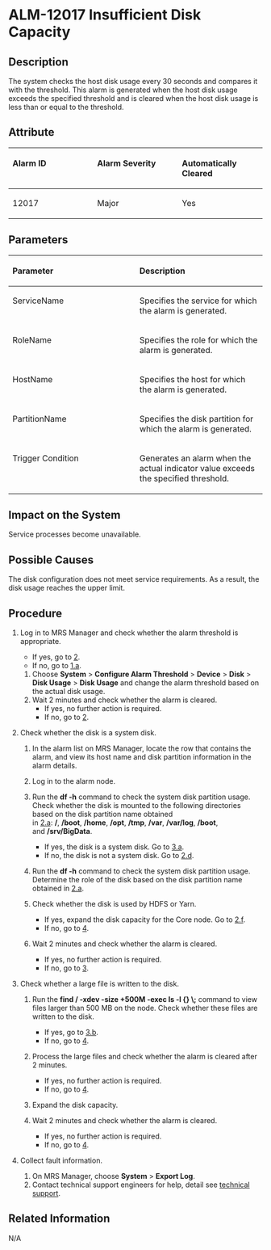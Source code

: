 # ALM-12017 Insufficient Disk Capacity<a name="EN-US_TOPIC_0125375199"></a>

## Description<a name="sa64df5041e7743f8817fe5d5949bf9a7"></a>

The system checks the host disk usage every 30 seconds and compares it with the threshold. This alarm is generated when the host disk usage exceeds the specified threshold and is cleared when the host disk usage is less than or equal to the threshold.

## Attribute<a name="s596042c704ef4db0b90e8dac19d40122"></a>

<a name="te198088b168745aa8b9f388249248935"></a>
<table><thead align="left"><tr id="r4dbb2f93971142ef9b520d2a4dcb70cd"><th class="cellrowborder" valign="top" width="33.33333333333333%" id="mcps1.1.4.1.1"><p id="ac8c579b7ba494ca98c90cb5e63a89f55"><a name="ac8c579b7ba494ca98c90cb5e63a89f55"></a><a name="ac8c579b7ba494ca98c90cb5e63a89f55"></a><strong id="a03a98a1857c3469384bf2d6fb207ad12"><a name="a03a98a1857c3469384bf2d6fb207ad12"></a><a name="a03a98a1857c3469384bf2d6fb207ad12"></a>Alarm ID</strong></p>
</th>
<th class="cellrowborder" valign="top" width="33.33333333333333%" id="mcps1.1.4.1.2"><p id="a3a097177cf734f4bbaad338b7cf1fac2"><a name="a3a097177cf734f4bbaad338b7cf1fac2"></a><a name="a3a097177cf734f4bbaad338b7cf1fac2"></a><strong id="a0d5b78fafad741a0bdcedfc6bd76616d"><a name="a0d5b78fafad741a0bdcedfc6bd76616d"></a><a name="a0d5b78fafad741a0bdcedfc6bd76616d"></a>Alarm Severity</strong></p>
</th>
<th class="cellrowborder" valign="top" width="33.33333333333333%" id="mcps1.1.4.1.3"><p id="a169cd7eeb4274a26b5769c7ce1be42d5"><a name="a169cd7eeb4274a26b5769c7ce1be42d5"></a><a name="a169cd7eeb4274a26b5769c7ce1be42d5"></a><strong id="a888c2dd5315a40b3b02e64abe5c25e5f"><a name="a888c2dd5315a40b3b02e64abe5c25e5f"></a><a name="a888c2dd5315a40b3b02e64abe5c25e5f"></a>Automatically Cleared</strong></p>
</th>
</tr>
</thead>
<tbody><tr id="rd4cac1809c9d46b7ad0fa5370a384e5b"><td class="cellrowborder" valign="top" width="33.33333333333333%" headers="mcps1.1.4.1.1 "><p id="en-us_topic_0035498391_p688022102139"><a name="en-us_topic_0035498391_p688022102139"></a><a name="en-us_topic_0035498391_p688022102139"></a>12017</p>
</td>
<td class="cellrowborder" valign="top" width="33.33333333333333%" headers="mcps1.1.4.1.2 "><p id="a1633dab02b58453284a98d2370201e2b"><a name="a1633dab02b58453284a98d2370201e2b"></a><a name="a1633dab02b58453284a98d2370201e2b"></a>Major</p>
</td>
<td class="cellrowborder" valign="top" width="33.33333333333333%" headers="mcps1.1.4.1.3 "><p id="a8cea8945256144a9b250affb658f9f63"><a name="a8cea8945256144a9b250affb658f9f63"></a><a name="a8cea8945256144a9b250affb658f9f63"></a>Yes</p>
</td>
</tr>
</tbody>
</table>

## Parameters<a name="se4f96a7e92e44461a79085831bc17a40"></a>

<a name="tcd790fba7eb442c89e07b838d9054e3f"></a>
<table><thead align="left"><tr id="r1112f649654249d0b577ba3c1b489ac7"><th class="cellrowborder" valign="top" width="50%" id="mcps1.1.3.1.1"><p id="a798fff21f9824e33ab1815e6badbdb6e"><a name="a798fff21f9824e33ab1815e6badbdb6e"></a><a name="a798fff21f9824e33ab1815e6badbdb6e"></a><strong id="a4286dafd49d048a59967e75b98ccb926"><a name="a4286dafd49d048a59967e75b98ccb926"></a><a name="a4286dafd49d048a59967e75b98ccb926"></a>Parameter</strong></p>
</th>
<th class="cellrowborder" valign="top" width="50%" id="mcps1.1.3.1.2"><p id="a6cda45ef120747e2a3a8db73df7f5dbd"><a name="a6cda45ef120747e2a3a8db73df7f5dbd"></a><a name="a6cda45ef120747e2a3a8db73df7f5dbd"></a><strong id="a917a7e196f234361b72d477ad8ea2e0f"><a name="a917a7e196f234361b72d477ad8ea2e0f"></a><a name="a917a7e196f234361b72d477ad8ea2e0f"></a>Description</strong></p>
</th>
</tr>
</thead>
<tbody><tr id="rb6981fa67fc44ea7828a39bc12dfc1b3"><td class="cellrowborder" valign="top" width="50%" headers="mcps1.1.3.1.1 "><p id="ac41873b50e894631b406341b50ed88a2"><a name="ac41873b50e894631b406341b50ed88a2"></a><a name="ac41873b50e894631b406341b50ed88a2"></a>ServiceName</p>
</td>
<td class="cellrowborder" valign="top" width="50%" headers="mcps1.1.3.1.2 "><p id="a3b615b6183004b34885533c508e7a488"><a name="a3b615b6183004b34885533c508e7a488"></a><a name="a3b615b6183004b34885533c508e7a488"></a>Specifies the service for which the alarm is generated.</p>
</td>
</tr>
<tr id="r7f57a390ca1943fd9cc465b8c25f9742"><td class="cellrowborder" valign="top" width="50%" headers="mcps1.1.3.1.1 "><p id="adfec90665f5a42b984419b445b7454ee"><a name="adfec90665f5a42b984419b445b7454ee"></a><a name="adfec90665f5a42b984419b445b7454ee"></a>RoleName</p>
</td>
<td class="cellrowborder" valign="top" width="50%" headers="mcps1.1.3.1.2 "><p id="ada66e25504e14688b60d0e5477e9024e"><a name="ada66e25504e14688b60d0e5477e9024e"></a><a name="ada66e25504e14688b60d0e5477e9024e"></a>Specifies the role for which the alarm is generated.</p>
</td>
</tr>
<tr id="reddb2dc994b24b14b19aea08d3a43a2c"><td class="cellrowborder" valign="top" width="50%" headers="mcps1.1.3.1.1 "><p id="a1ea198ab272f439b956e4737081543df"><a name="a1ea198ab272f439b956e4737081543df"></a><a name="a1ea198ab272f439b956e4737081543df"></a>HostName</p>
</td>
<td class="cellrowborder" valign="top" width="50%" headers="mcps1.1.3.1.2 "><p id="acfc9e95637a84fb8a44ea28dcfac318f"><a name="acfc9e95637a84fb8a44ea28dcfac318f"></a><a name="acfc9e95637a84fb8a44ea28dcfac318f"></a>Specifies the host for which the alarm is generated.</p>
</td>
</tr>
<tr id="r4b847eeda19349b2a025d54b110ada24"><td class="cellrowborder" valign="top" width="50%" headers="mcps1.1.3.1.1 "><p id="a8d179a316af24caa86e844422352588a"><a name="a8d179a316af24caa86e844422352588a"></a><a name="a8d179a316af24caa86e844422352588a"></a>PartitionName</p>
</td>
<td class="cellrowborder" valign="top" width="50%" headers="mcps1.1.3.1.2 "><p id="acc00755a3b434362b118b41dd3898a59"><a name="acc00755a3b434362b118b41dd3898a59"></a><a name="acc00755a3b434362b118b41dd3898a59"></a>Specifies the disk partition for which the alarm is generated.</p>
</td>
</tr>
<tr id="r7f1fcbb128dd47ee954b7fff46a0d625"><td class="cellrowborder" valign="top" width="50%" headers="mcps1.1.3.1.1 "><p id="a786c85ae7b7a414b8845d9b049f4c6b4"><a name="a786c85ae7b7a414b8845d9b049f4c6b4"></a><a name="a786c85ae7b7a414b8845d9b049f4c6b4"></a>Trigger Condition</p>
</td>
<td class="cellrowborder" valign="top" width="50%" headers="mcps1.1.3.1.2 "><p id="a26f403237762441e898ec51aaff1ce86"><a name="a26f403237762441e898ec51aaff1ce86"></a><a name="a26f403237762441e898ec51aaff1ce86"></a>Generates an alarm when the actual indicator value exceeds the specified threshold.</p>
</td>
</tr>
</tbody>
</table>

## Impact on the System<a name="s0ebd961aea224fa18c511f36f874fd3b"></a>

Service processes become unavailable.

## Possible Causes<a name="s6e8970ba74834a23978e806d01fb1407"></a>

The disk configuration does not meet service requirements. As a result, the disk usage reaches the upper limit.

## Procedure<a name="seadaba80d58b4698a0baa958940823e1"></a>

1.  Log in to MRS Manager and check whether the alarm threshold is appropriate.
    -   If yes, go to  [2](#l51821eb7dc724d49b61635acbd894267).
    -   If no, go to  [1.a](#l8caee3b8650f4c5a9e5556172e4d2ecc).

    1.  <a name="l8caee3b8650f4c5a9e5556172e4d2ecc"></a>Choose  **System**  \>  **Configure Alarm Threshold**  \>  **Device**  \>  **Disk**  \>  **Disk Usage**  \>  **Disk Usage**  and change the alarm threshold based on the actual disk usage.
    2.  Wait 2 minutes and check whether the alarm is cleared.
        -   If yes, no further action is required.
        -   If no, go to  [2](#l51821eb7dc724d49b61635acbd894267).

2.  <a name="l51821eb7dc724d49b61635acbd894267"></a>Check whether the disk is a system disk.
    1.  <a name="l68dc7e03244a4ec3a8e103aa7f189992"></a>In the alarm list on MRS Manager, locate the row that contains the alarm, and view its host name and disk partition information in the alarm details.
    2.  Log in to the alarm node.
    3.  Run the  **df -h** command to check the system disk partition usage. Check whether the disk is mounted to the following directories based on the disk partition name obtained in [2.a](#l68dc7e03244a4ec3a8e103aa7f189992): **/**, **/boot**, **/home**, **/opt**, **/tmp**, **/var**, **/var/log**, **/boot**, and **/srv/BigData**.
        -   If yes, the disk is a system disk. Go to  [3.a](#lcbe14846b44542b4af063d17ce265a98).
        -   If no, the disk is not a system disk. Go to  [2.d](#l136aa407ceb84f23a4eb4f06ab3df6a9).

    4.  <a name="l136aa407ceb84f23a4eb4f06ab3df6a9"></a>Run the  **df -h** command to check the system disk partition usage. Determine the role of the disk based on the disk partition name obtained in [2.a](#l68dc7e03244a4ec3a8e103aa7f189992).
    5.  Check whether the disk is used by HDFS or Yarn.
        -   If yes, expand the disk capacity for the Core node. Go to  [2.f](#l46d3881e68de4900a5ed8d090b34dc6b).
        -   If no, go to  [4](#l8f1390e01f9844f2a9fe064dd5cb5fd2).

    6.  <a name="l46d3881e68de4900a5ed8d090b34dc6b"></a>Wait 2 minutes and check whether the alarm is cleared.
        -   If yes, no further action is required.
        -   If no, go to  [3](#l35081fb7c2854ccabafcf884404bc42a).

3.  <a name="l35081fb7c2854ccabafcf884404bc42a"></a>Check whether a large file is written to the disk.
    1.  <a name="lcbe14846b44542b4af063d17ce265a98"></a>Run the  **find / -xdev -size +500M -exec ls -l \{\} \\;**  command to view files larger than 500 MB on the node. Check whether these files are written to the disk.
        -   If yes, go to  [3.b](#l82908da420764aa389eccb1969c804b8).
        -   If no, go to  [4](#l8f1390e01f9844f2a9fe064dd5cb5fd2).

    2.  <a name="l82908da420764aa389eccb1969c804b8"></a>Process the large files and check whether the alarm is cleared after 2 minutes.
        -   If yes, no further action is required.
        -   If no, go to  [4](#l8f1390e01f9844f2a9fe064dd5cb5fd2).

    3.  Expand the disk capacity.
    4.  Wait 2 minutes and check whether the alarm is cleared.
        -   If yes, no further action is required.
        -   If no, go to  [4](#l8f1390e01f9844f2a9fe064dd5cb5fd2).

4.  <a name="l8f1390e01f9844f2a9fe064dd5cb5fd2"></a>Collect fault information.
    1.  On MRS Manager, choose  **System**  \>  **Export Log**.
    2.  Contact technical support engineers for help, detail see  [technical support](https://docs.otc.t-systems.com/en-us/public/learnmore.html).


## **Related Information**<a name="sf76041e8478e4b72860bb15f22422427"></a>

N/A

